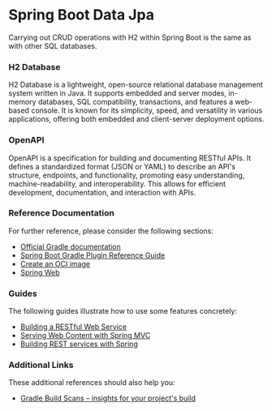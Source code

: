 # Spring Boot Data Jpa
Carrying out CRUD operations with H2 within Spring Boot is the same as with other SQL databases.

### H2 Database
H2 Database is a lightweight, open-source relational database management system written in Java. It supports embedded and server modes, in-memory databases, SQL compatibility, transactions, and features a web-based console. It is known for its simplicity, speed, and versatility in various applications, offering both embedded and client-server deployment options.

### OpenAPI
OpenAPI is a specification for building and documenting RESTful APIs. It defines a standardized format (JSON or YAML) to describe an API's structure, endpoints, and functionality, promoting easy understanding, machine-readability, and interoperability. This allows for efficient development, documentation, and interaction with APIs.

### Reference Documentation
For further reference, please consider the following sections:

* [Official Gradle documentation](https://docs.gradle.org)
* [Spring Boot Gradle Plugin Reference Guide](https://docs.spring.io/spring-boot/docs/3.2.3/gradle-plugin/reference/html/)
* [Create an OCI image](https://docs.spring.io/spring-boot/docs/3.2.3/gradle-plugin/reference/html/#build-image)
* [Spring Web](https://docs.spring.io/spring-boot/docs/3.2.3/reference/htmlsingle/index.html#web)

### Guides
The following guides illustrate how to use some features concretely:

* [Building a RESTful Web Service](https://spring.io/guides/gs/rest-service/)
* [Serving Web Content with Spring MVC](https://spring.io/guides/gs/serving-web-content/)
* [Building REST services with Spring](https://spring.io/guides/tutorials/rest/)

### Additional Links
These additional references should also help you:

* [Gradle Build Scans – insights for your project's build](https://scans.gradle.com#gradle)

